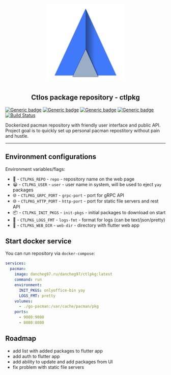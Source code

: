 <p align="center">
<img style="align: center; padding-left: 10px; padding-right: 10px; padding-bottom: 10px;" width="238px" height="238px" src="./assets/images/logo.png" />
</p>

<h2 align="center">Ctlos package repository - ctlpkg</h2>

[![Generic badge](https://img.shields.io/badge/LICENSE-GPLv3-orange.svg)](https://dancheg97.ru/dancheg97/ctlpkg/src/branch/main/LICENSE)
[![Generic badge](https://img.shields.io/badge/GITEA-REPO-red.svg)](https://dancheg97.ru/dancheg97/ctlpkg)
[![Generic badge](https://img.shields.io/badge/GITHUB-REPO-white.svg)](https://github.com/ctlos/ctlpkg)
[![Generic badge](https://img.shields.io/badge/DOCKER-REGISTRY-blue.svg)](https://dancheg97.ru/dancheg97/-/packages/container/ctlpkg/latest)
[![Build Status](https://drone.dancheg97.ru/api/badges/dancheg97/ctlpkg/status.svg)](https://drone.dancheg97.ru/dancheg97/ctlpkg)

Dockerized pacman repository with friendly user interface and public API. Project goal is to quickly set up personal pacman repostitory without pain and hustle.

---

## Environment configurations

Environment variables/flags:

- 📄 - `CTLPKG_REPO` - `repo` - repository name on the web page
- 😀 - `CTLPKG_USER` - `user` - user name in system, will be used to eject `yay` packages
- 🌐 - `CTLPKG_GRPC_PORT` - `grpc-port` - port for gRPC API
- 🌐 - `CTLPKG_HTTP_PORT` - `http-port` - port for static file servers and rest API
- 📦 - `CTLPKG_INIT_PKGS` - `init-pkgs` - initial packages to download on start
- 📒 - `CTLPKG_LOGS_FMT` - `logs-fmt` - format for logs (can be text/json/pretty)
- 📂 - `CTLPKG_WEB_DIR` - `web-dir` - directory with flutter web app

## Start docker service

You can run repository via `docker-compose`:

```yml
services:
  pacman:
    image: dancheg97.ru/dancheg97/ctlpkg:latest
    command: run
    environment:
      INIT_PKGS: onlyoffice-bin yay
      LOGS_FMT: pretty
    volumes:
      - ./go-pacman:/var/cache/pacman/pkg
    ports:
      - 9080:9080
      - 8080:8080
```

## Roadmap

- add list with added packages to flutter app
- add auth to flutter app
- add ability to update and add packages from UI
- fix problem with static file servers
